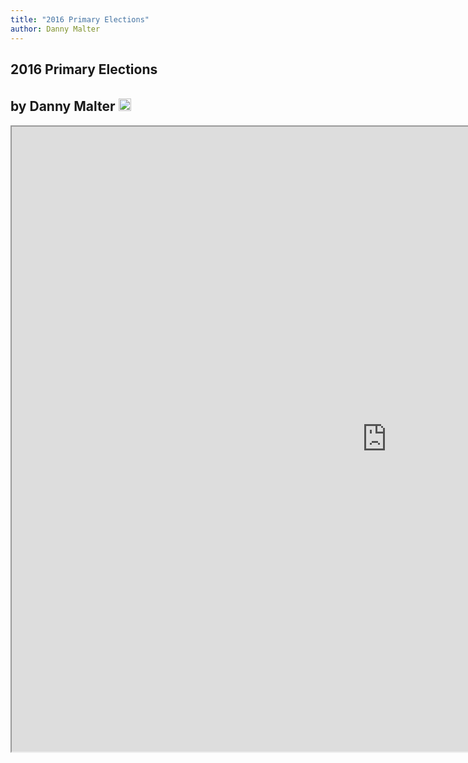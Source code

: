 ```yaml
---
title: "2016 Primary Elections"
author: Danny Malter
---
```


<html lang="en-us">
  <head>
    <meta charset="UTF-8">
    <title>2016 Primary Elections</title>
    <meta name="viewport" content="width=device-width, initial-scale=1">
    <link rel="stylesheet" type="text/css" href="stylesheets/normalize.css" media="screen">
    <link href='https://fonts.googleapis.com/css?family=Open+Sans:400,700' rel='stylesheet' type='text/css'>
    <link rel="stylesheet" type="text/css" href="stylesheets/stylesheet.css" media="screen">
    <link rel="stylesheet" type="text/css" href="stylesheets/github-light.css" media="screen">
  </head>
  <body>
    <section class="page-header">
      <h1 class="project-name">2016 Primary Elections</h1>
      <h2 class="project-tagline">by Danny Malter <a href="https://ca.linkedin.com/in/danmalter" target="_blank"><img src="tableau/img/in.png" height="20" weight="20" style="padding-top:5px;"></a></h2>
    </section>

<iframe src="https://public.tableau.com/profile/dim302#!/vizhome/2016PrimaryElection/Dashboard" width="1200" height="1000"></iframe>

  
  </body>
</html>
